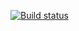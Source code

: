 [![Build status](https://ci.appveyor.com/api/projects/status/6v0pm54l0g65mnv9/branch/master?svg=true)](https://ci.appveyor.com/project/camenzindmp/pageobjects/branch/master)
